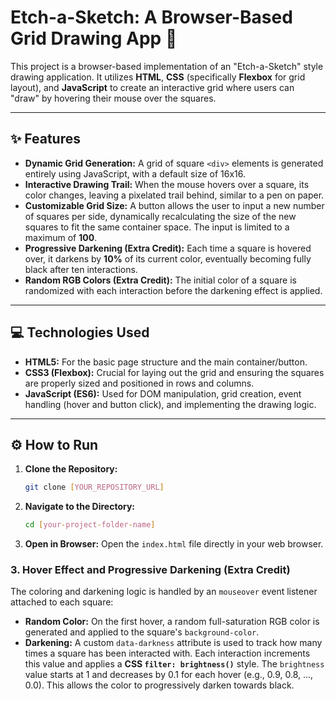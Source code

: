 # Etch-a-Sketch: A Browser-Based Grid Drawing App 🎨

This project is a browser-based implementation of an "Etch-a-Sketch" style drawing application. It utilizes **HTML**, **CSS** (specifically **Flexbox** for grid layout), and **JavaScript** to create an interactive grid where users can "draw" by hovering their mouse over the squares.

---

## ✨ Features

* **Dynamic Grid Generation:** A grid of square `<div>` elements is generated entirely using JavaScript, with a default size of 16x16.
* **Interactive Drawing Trail:** When the mouse hovers over a square, its color changes, leaving a pixelated trail behind, similar to a pen on paper.
* **Customizable Grid Size:** A button allows the user to input a new number of squares per side, dynamically recalculating the size of the new squares to fit the same container space. The input is limited to a maximum of **100**.
* **Progressive Darkening (Extra Credit):** Each time a square is hovered over, it darkens by **10%** of its current color, eventually becoming fully black after ten interactions.
* **Random RGB Colors (Extra Credit):** The initial color of a square is randomized with each interaction before the darkening effect is applied.

---

## 💻 Technologies Used

* **HTML5:** For the basic page structure and the main container/button.
* **CSS3 (Flexbox):** Crucial for laying out the grid and ensuring the squares are properly sized and positioned in rows and columns.
* **JavaScript (ES6):** Used for DOM manipulation, grid creation, event handling (hover and button click), and implementing the drawing logic.

---

## ⚙️ How to Run

1.  **Clone the Repository:**
    ```bash
    git clone [YOUR_REPOSITORY_URL]
    ```
2.  **Navigate to the Directory:**
    ```bash
    cd [your-project-folder-name]
    ```
3.  **Open in Browser:**
    Open the `index.html` file directly in your web browser.



### 3. Hover Effect and Progressive Darkening (Extra Credit)

The coloring and darkening logic is handled by an `mouseover` event listener attached to each square:

* **Random Color:** On the first hover, a random full-saturation RGB color is generated and applied to the square's `background-color`.
* **Darkening:** A custom `data-darkness` attribute is used to track how many times a square has been interacted with. Each interaction increments this value and applies a **CSS `filter: brightness()`** style. The `brightness` value starts at $1$ and decreases by $0.1$ for each hover (e.g., $0.9$, $0.8$, ..., $0.0$). This allows the color to progressively darken towards black.
